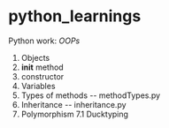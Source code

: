 # python_learnings
Python work:
*OOPs*
1. Objects
2. __init__ method
3. constructor
4. Variables
5. Types of methods  -- methodTypes.py
6. Inheritance -- inheritance.py
7. Polymorphism
   7.1 Ducktyping
    
